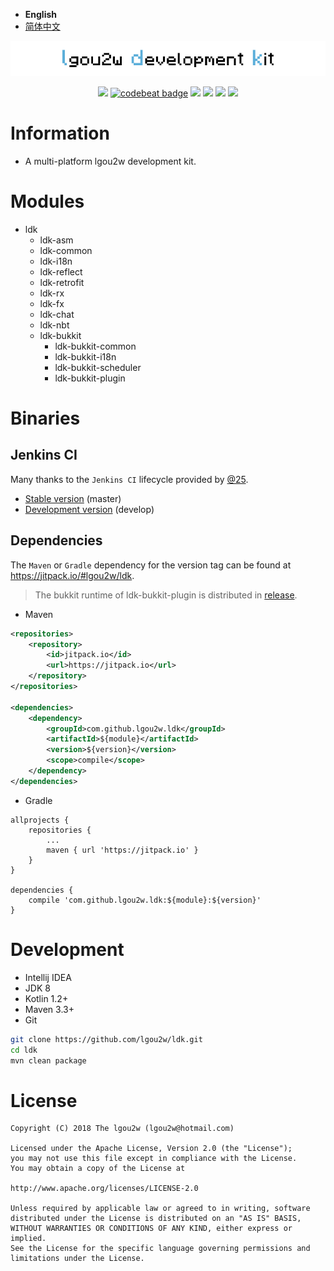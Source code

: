 - **English**
- [简体中文](README-CN.md)

<p align="center">
<img src="images/ldk-logo.jpg" alt="ldk" />
</p>

<p align="center">
<a href="https://travis-ci.org/lgou2w/ldk"><img src="https://travis-ci.org/lgou2w/ldk.svg?branch=develop" /></a>
<a href="https://codebeat.co/projects/github-com-lgou2w-ldk-develop"><img alt="codebeat badge" src="https://codebeat.co/badges/7c8fccc7-6096-4f12-81e3-98b1f39a3875" /></a>
<a href="https://jitpack.io/#lgou2w/ldk"><img src="https://jitpack.io/v/lgou2w/ldk.svg" /></a>
<a href="https://www.apache.org/licenses/LICENSE-2.0.txt"><img src="https://img.shields.io/hexpm/l/plug.svg" /></a>
<a href="https://github.com/lgou2w/ldk/pulls"><img src="https://img.shields.io/badge/contributing-welcome-FF69B4.svg?style=flat" /></a>
<a href="https://github.com/lgou2w/ldk/issues"><img src="https://img.shields.io/badge/issues-report-E74C3C.svg?style=flat"></a>
</p>

# Information

* A multi-platform lgou2w development kit.

# Modules

* ldk
    * ldk-asm
    * ldk-common
    * ldk-i18n
    * ldk-reflect
    * ldk-retrofit
    * ldk-rx
    * ldk-fx
    * ldk-chat
    * ldk-nbt
    * ldk-bukkit
        * ldk-bukkit-common
        * ldk-bukkit-i18n
        * ldk-bukkit-scheduler
        * ldk-bukkit-plugin
        
# Binaries

## Jenkins CI

Many thanks to the `Jenkins CI` lifecycle provided by [@25](https://github.com/25).

* [Stable version](http://soulbound.me/job/ldk/) (master)
* [Development version](http://soulbound.me/job/ldk_Dev/) (develop)

## Dependencies

The `Maven` or `Gradle` dependency for the version tag can be found at https://jitpack.io/#lgou2w/ldk.

> The bukkit runtime of ldk-bukkit-plugin is distributed in [release](https://github.com/lgou2w/ldk/releases).

* Maven
```xml
<repositories>
    <repository>
        <id>jitpack.io</id>
        <url>https://jitpack.io</url>
    </repository>
</repositories>
	
<dependencies>
    <dependency>
        <groupId>com.github.lgou2w.ldk</groupId>
        <artifactId>${module}</artifactId>
        <version>${version}</version>
        <scope>compile</scope>
    </dependency>
</dependencies>
```

* Gradle
```gsp
allprojects {
    repositories {
        ...
        maven { url 'https://jitpack.io' }
    }
}

dependencies {
    compile 'com.github.lgou2w.ldk:${module}:${version}'
}
```

# Development

* Intellij IDEA
* JDK 8
* Kotlin 1.2+
* Maven 3.3+
* Git

```bash
git clone https://github.com/lgou2w/ldk.git
cd ldk
mvn clean package
```

# License

```
Copyright (C) 2018 The lgou2w (lgou2w@hotmail.com)

Licensed under the Apache License, Version 2.0 (the "License");
you may not use this file except in compliance with the License.
You may obtain a copy of the License at

http://www.apache.org/licenses/LICENSE-2.0

Unless required by applicable law or agreed to in writing, software
distributed under the License is distributed on an "AS IS" BASIS,
WITHOUT WARRANTIES OR CONDITIONS OF ANY KIND, either express or implied.
See the License for the specific language governing permissions and
limitations under the License.
```

